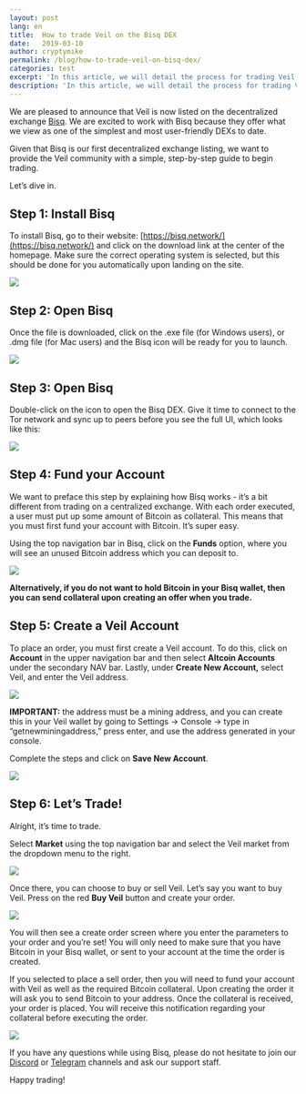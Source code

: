 ```yaml
---
layout: post
lang: en
title:  How to trade Veil on the Bisq DEX
date:   2019-03-10
author: cryptymike
permalink: /blog/how-to-trade-veil-on-bisq-dex/
categories: test
excerpt: 'In this article, we will detail the process for trading Veil on the Bisq decentralized exchange.'
description: 'In this article, we will detail the process for trading Veil on the Bisq decentralized exchange.'
---
```

We are pleased to announce that Veil is now listed on the decentralized exchange [Bisq](https://bisq.network/). We are excited to work with Bisq because they offer what we view as one of the simplest and most user-friendly DEXs to date. 

Given that Bisq is our first decentralized exchange listing, we want to provide the Veil community with a simple, step-by-step guide to begin trading.

Let’s dive in.

## Step 1: Install Bisq

To install Bisq, go to their website: [https://bisq.network/](https://bisq.network/) and click on the download link at the center of the homepage. Make sure the correct operating system is selected, but this should be done for you automatically upon landing on the site. 

![](/uploads/blog/bisq1.png)

## Step 2: Open Bisq

Once the file is downloaded, click on the .exe file (for Windows users), or .dmg file (for Mac users) and the Bisq icon will be ready for you to launch. 

![](/uploads/blog/bisq2.png)

## Step 3: Open Bisq

Double-click on the icon to open the Bisq DEX. Give it time to connect to the Tor network and sync up to peers before you see the full UI, which looks like this:

![](/uploads/blog/bisq3.png)

## Step 4: Fund your Account

We want to preface this step by explaining how Bisq works - it’s a bit different from trading on a centralized exchange. With each order executed, a user must put up some amount of Bitcoin as collateral. This means that you must first fund your account with Bitcoin. It’s super easy.

Using the top navigation bar in Bisq, click on the **Funds** option, where you will see an unused Bitcoin address which you can deposit to. 

![](/uploads/blog/bisq4.png)

**Alternatively, if you do not want to hold Bitcoin in your Bisq wallet, then you can send collateral upon creating an offer when you trade.** 

## Step 5: Create a Veil Account

To place an order, you must first create a Veil account. To do this, click on **Account** in the upper navigation bar and then select **Altcoin Accounts** under the secondary NAV bar. Lastly, under **Create New Account,** select Veil, and enter the Veil address. 

![](/uploads/blog/bisq5.png)

**IMPORTANT:** the address must be a mining address, and you can create this in your Veil wallet by going to Settings → Console → type in “getnewminingaddress,” press enter, and use the address generated in your console.

Complete the steps and click on **Save New Account**. 

![](/uploads/blog/bisq6.png)

## Step 6: Let’s Trade!

Alright, it’s time to trade. 

Select **Market** using the top navigation bar and select the Veil market from the dropdown menu to the right.

![](/uploads/blog/bisq7.png)

Once there, you can choose to buy or sell Veil. Let’s say you want to buy Veil. Press on the red **Buy Veil** button and create your order.

![](/uploads/blog/bisq8.png)

You will then see a create order screen where you enter the parameters to your order and you’re set! You will only need to make sure that you have Bitcoin in your Bisq wallet, or sent to your account at the time the order is created. 

If you selected to place a sell order, then you will need to fund your account with Veil as well as the required Bitcoin collateral. Upon creating the order it will ask you to send Bitcoin to your address. Once the collateral is received, your order is placed. You will receive this notification regarding your collateral before executing the order. 

![](/uploads/blog/bisq9.png)

If you have any questions while using Bisq, please do not hesitate to join our [Discord](https://discord.veil-project.com) or [Telegram](https://telegram.veil-project.com) channels and ask our support staff.

Happy trading!